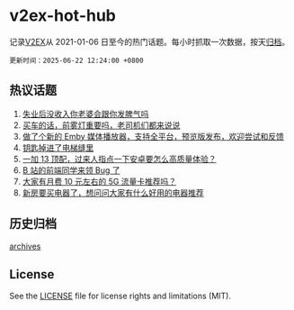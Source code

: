 # v2ex-hot-hub

 记录[V2EX](https://www.v2ex.com/)从 2021-01-06 日至今的热门话题。每小时抓取一次数据，按天[归档](archives)。

`更新时间：2025-06-22 12:24:00 +0800`

## 热议话题

1. [失业后没收入你老婆会跟你发脾气吗](https://www.v2ex.com/t/1140098)
1. [买车的话，前雾灯重要吗，老司机们都来说说](https://www.v2ex.com/t/1140102)
1. [做了个新的 Emby 媒体播放器，支持全平台，预览版发布，欢迎尝试和反馈](https://www.v2ex.com/t/1140115)
1. [钥匙掉进了电梯缝里](https://www.v2ex.com/t/1140189)
1. [一加 13 顶配，过来人指点一下安卓要怎么高质量体验？](https://www.v2ex.com/t/1140146)
1. [B 站的前端同学来领 Bug 了](https://www.v2ex.com/t/1140113)
1. [大家有月费 10 元左右的 5G 流量卡推荐吗？](https://www.v2ex.com/t/1140106)
1. [新房要买电器了，想问问大家有什么好用的电器推荐](https://www.v2ex.com/t/1140173)

## 历史归档

[archives](archives)

## License

See the [LICENSE](LICENSE) file for license rights and limitations (MIT).

